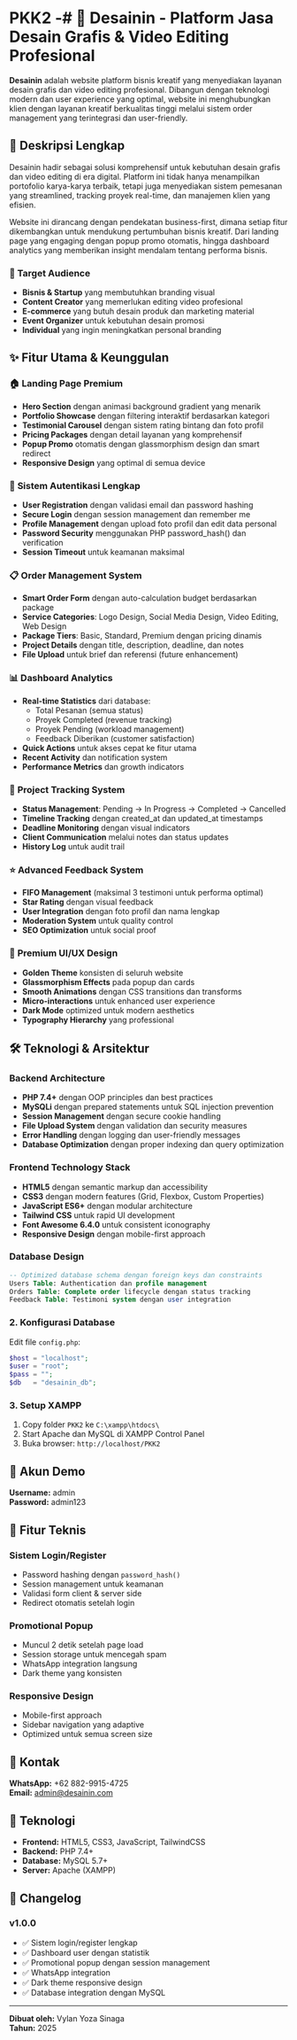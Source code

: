# PKK2 -# 🎨 Desainin - Platform Jasa Desain Grafis & Video Editing Profesional

**Desainin** adalah website platform bisnis kreatif yang menyediakan layanan desain grafis dan video editing profesional. Dibangun dengan teknologi modern dan user experience yang optimal, website ini menghubungkan klien dengan layanan kreatif berkualitas tinggi melalui sistem order management yang terintegrasi dan user-friendly.

## 🌟 Deskripsi Lengkap

Desainin hadir sebagai solusi komprehensif untuk kebutuhan desain grafis dan video editing di era digital. Platform ini tidak hanya menampilkan portofolio karya-karya terbaik, tetapi juga menyediakan sistem pemesanan yang streamlined, tracking proyek real-time, dan manajemen klien yang efisien.

Website ini dirancang dengan pendekatan business-first, dimana setiap fitur dikembangkan untuk mendukung pertumbuhan bisnis kreatif. Dari landing page yang engaging dengan popup promo otomatis, hingga dashboard analytics yang memberikan insight mendalam tentang performa bisnis.

### 🎯 Target Audience
- **Bisnis & Startup** yang membutuhkan branding visual
- **Content Creator** yang memerlukan editing video profesional
- **E-commerce** yang butuh desain produk dan marketing material
- **Event Organizer** untuk kebutuhan desain promosi
- **Individual** yang ingin meningkatkan personal branding

## ✨ Fitur Utama & Keunggulan

### 🏠 **Landing Page Premium**
- **Hero Section** dengan animasi background gradient yang menarik
- **Portfolio Showcase** dengan filtering interaktif berdasarkan kategori
- **Testimonial Carousel** dengan sistem rating bintang dan foto profil
- **Pricing Packages** dengan detail layanan yang komprehensif
- **Popup Promo** otomatis dengan glassmorphism design dan smart redirect
- **Responsive Design** yang optimal di semua device

### 👤 **Sistem Autentikasi Lengkap**
- **User Registration** dengan validasi email dan password hashing
- **Secure Login** dengan session management dan remember me
- **Profile Management** dengan upload foto profil dan edit data personal
- **Password Security** menggunakan PHP password_hash() dan verification
- **Session Timeout** untuk keamanan maksimal

### 📋 **Order Management System**
- **Smart Order Form** dengan auto-calculation budget berdasarkan package
- **Service Categories**: Logo Design, Social Media Design, Video Editing, Web Design
- **Package Tiers**: Basic, Standard, Premium dengan pricing dinamis
- **Project Details** dengan title, description, deadline, dan notes
- **File Upload** untuk brief dan referensi (future enhancement)

### 📊 **Dashboard Analytics**
- **Real-time Statistics** dari database:
  - Total Pesanan (semua status)
  - Proyek Completed (revenue tracking)
  - Proyek Pending (workload management)
  - Feedback Diberikan (customer satisfaction)
- **Quick Actions** untuk akses cepat ke fitur utama
- **Recent Activity** dan notification system
- **Performance Metrics** dan growth indicators

### 🔄 **Project Tracking System**
- **Status Management**: Pending → In Progress → Completed → Cancelled
- **Timeline Tracking** dengan created_at dan updated_at timestamps
- **Deadline Monitoring** dengan visual indicators
- **Client Communication** melalui notes dan status updates
- **History Log** untuk audit trail

### ⭐ **Advanced Feedback System**
- **FIFO Management** (maksimal 3 testimoni untuk performa optimal)
- **Star Rating** dengan visual feedback
- **User Integration** dengan foto profil dan nama lengkap
- **Moderation System** untuk quality control
- **SEO Optimization** untuk social proof

### 🎨 **Premium UI/UX Design**
- **Golden Theme** konsisten di seluruh website
- **Glassmorphism Effects** pada popup dan cards
- **Smooth Animations** dengan CSS transitions dan transforms
- **Micro-interactions** untuk enhanced user experience
- **Dark Mode** optimized untuk modern aesthetics
- **Typography Hierarchy** yang professional

## 🛠 Teknologi & Arsitektur

### **Backend Architecture**
- **PHP 7.4+** dengan OOP principles dan best practices
- **MySQLi** dengan prepared statements untuk SQL injection prevention
- **Session Management** dengan secure cookie handling
- **File Upload System** dengan validation dan security measures
- **Error Handling** dengan logging dan user-friendly messages
- **Database Optimization** dengan proper indexing dan query optimization

### **Frontend Technology Stack**
- **HTML5** dengan semantic markup dan accessibility
- **CSS3** dengan modern features (Grid, Flexbox, Custom Properties)
- **JavaScript ES6+** dengan modular architecture
- **Tailwind CSS** untuk rapid UI development
- **Font Awesome 6.4.0** untuk consistent iconography
- **Responsive Design** dengan mobile-first approach

### **Database Design**
```sql
-- Optimized database schema dengan foreign keys dan constraints
Users Table: Authentication dan profile management
Orders Table: Complete order lifecycle dengan status tracking  
Feedback Table: Testimoni system dengan user integration
```

### 2. Konfigurasi Database
Edit file `config.php`:
```php
$host = "localhost";
$user = "root";         
$pass = "";             
$db   = "desainin_db";
```

### 3. Setup XAMPP
1. Copy folder `PKK2` ke `C:\xampp\htdocs\`
2. Start Apache dan MySQL di XAMPP Control Panel
3. Buka browser: `http://localhost/PKK2`

## 👤 Akun Demo

**Username:** admin  
**Password:** admin123

## 🎨 Fitur Teknis

### Sistem Login/Register
- Password hashing dengan `password_hash()`
- Session management untuk keamanan
- Validasi form client & server side
- Redirect otomatis setelah login

### Promotional Popup
- Muncul 2 detik setelah page load
- Session storage untuk mencegah spam
- WhatsApp integration langsung
- Dark theme yang konsisten

### Responsive Design
- Mobile-first approach
- Sidebar navigation yang adaptive
- Optimized untuk semua screen size

## 📱 Kontak

**WhatsApp:** +62 882-9915-4725  
**Email:** admin@desainin.com

## 🔧 Teknologi

- **Frontend:** HTML5, CSS3, JavaScript, TailwindCSS
- **Backend:** PHP 7.4+
- **Database:** MySQL 5.7+
- **Server:** Apache (XAMPP)

## 📝 Changelog

### v1.0.0
- ✅ Sistem login/register lengkap
- ✅ Dashboard user dengan statistik
- ✅ Promotional popup dengan session management
- ✅ WhatsApp integration
- ✅ Dark theme responsive design
- ✅ Database integration dengan MySQL

---

**Dibuat oleh:** Vylan Yoza Sinaga  
**Tahun:** 2025
